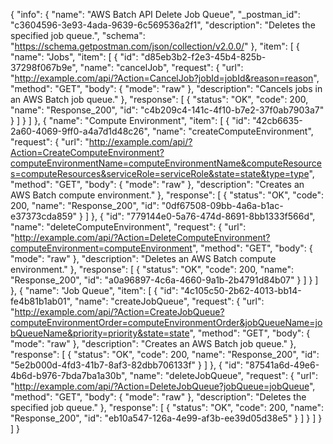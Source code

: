 {
  "info": {
    "name": "AWS Batch API Delete Job Queue",
    "_postman_id": "c3604596-3e93-4ada-9639-6c569536a2f1",
    "description": "Deletes the specified job queue.",
    "schema": "https://schema.getpostman.com/json/collection/v2.0.0/"
  },
  "item": [
    {
      "name": "Jobs",
      "item": [
        {
          "id": "d85eb3b2-f2e3-45b4-825b-37298f067b9e",
          "name": "cancelJob",
          "request": {
            "url": "http://example.com/api/?Action=CancelJob?jobId=jobId&reason=reason",
            "method": "GET",
            "body": {
              "mode": "raw"
            },
            "description": "Cancels jobs in an AWS Batch job queue."
          },
          "response": [
            {
              "status": "OK",
              "code": 200,
              "name": "Response_200",
              "id": "c4b209c4-141c-4f10-b7e2-37f0ab7903a7"
            }
          ]
        }
      ]
    },
    {
      "name": "Compute Environment",
      "item": [
        {
          "id": "42cb6635-2a60-4069-9ff0-a4a7d1d48c26",
          "name": "createComputeEnvironment",
          "request": {
            "url": "http://example.com/api/?Action=CreateComputeEnvironment?computeEnvironmentName=computeEnvironmentName&computeResources=computeResources&serviceRole=serviceRole&state=state&type=type",
            "method": "GET",
            "body": {
              "mode": "raw"
            },
            "description": "Creates an AWS Batch compute environment."
          },
          "response": [
            {
              "status": "OK",
              "code": 200,
              "name": "Response_200",
              "id": "0df67508-09bb-4a6a-b1ac-e37373cda859"
            }
          ]
        },
        {
          "id": "779144e0-5a76-474d-8691-8bb1333f566d",
          "name": "deleteComputeEnvironment",
          "request": {
            "url": "http://example.com/api/?Action=DeleteComputeEnvironment?computeEnvironment=computeEnvironment",
            "method": "GET",
            "body": {
              "mode": "raw"
            },
            "description": "Deletes an AWS Batch compute environment."
          },
          "response": [
            {
              "status": "OK",
              "code": 200,
              "name": "Response_200",
              "id": "a0a96897-4c6a-4660-9a1b-2b4791d84b07"
            }
          ]
        }
      ]
    },
    {
      "name": "Job Queue",
      "item": [
        {
          "id": "4c105c50-2b62-4013-bb14-fe4b81b1ab01",
          "name": "createJobQueue",
          "request": {
            "url": "http://example.com/api/?Action=CreateJobQueue?computeEnvironmentOrder=computeEnvironmentOrder&jobQueueName=jobQueueName&priority=priority&state=state",
            "method": "GET",
            "body": {
              "mode": "raw"
            },
            "description": "Creates an AWS Batch job queue."
          },
          "response": [
            {
              "status": "OK",
              "code": 200,
              "name": "Response_200",
              "id": "5e2b000d-4fd3-41b7-8af3-82dbb706133f"
            }
          ]
        },
        {
          "id": "87541a6d-49e6-4b6d-b976-7bda7ba1a30b",
          "name": "deleteJobQueue",
          "request": {
            "url": "http://example.com/api/?Action=DeleteJobQueue?jobQueue=jobQueue",
            "method": "GET",
            "body": {
              "mode": "raw"
            },
            "description": "Deletes the specified job queue."
          },
          "response": [
            {
              "status": "OK",
              "code": 200,
              "name": "Response_200",
              "id": "eb10a547-126a-4e99-af3b-ee39d05d38e5"
            }
          ]
        }
      ]
    }
  ]
}